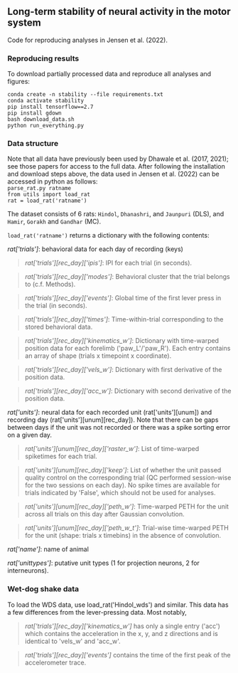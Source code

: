 ## Long-term stability of neural activity in the motor system

Code for reproducing analyses in Jensen et al. (2022).

### Reproducing results

To download partially processed data and reproduce all analyses and figures:

`conda create -n stability --file requirements.txt`\
`conda activate stability`\
`pip install tensorflow==2.7`\
`pip install gdown`\
`bash download_data.sh`\
`python run_everything.py`

### Data structure

Note that all data have previously been used by Dhawale et al. (2017, 2021); see those papers for access to the full data. After following the installation and download steps above, the data used in Jensen et al. (2022) can be accessed in python as follows:\
`parse_rat.py ratname`\
`from utils import load_rat`\
`rat = load_rat('ratname')`

The dataset consists of 6 rats: `Hindol`, `Dhanashri`, and `Jaunpuri` (DLS), and `Hamir`, `Gorakh` and `Gandhar` (MC).

`load_rat('ratname')` returns a dictionary with the following contents:

_rat['trials']_: behavioral data for each day of recording (keys)

> _rat['trials'][rec_day]['ipis']_: IPI for each trial (in seconds).

> _rat['trials'][rec_day]['modes']_: Behavioral cluster that the trial belongs to (c.f. Methods).

> _rat['trials'][rec_day]['events']_: Global time of the first lever press in the trial (in seconds).

> _rat['trials'][rec_day]['times']_: Time-within-trial corresponding to the stored behavioral data.

> _rat['trials'][rec_day]['kinematics_w']_: Dictionary with time-warped position data for each forelimb ('paw_L'/'paw_R'). Each entry contains an array of shape (trials x timepoint x coordinate).

> _rat['trials'][rec_day]['vels_w']_: Dictionary with first derivative of the position data.

> _rat['trials'][rec_day]['acc_w']_: Dictionary with second derivative of the position data.


_rat['units']_: neural data for each recorded unit (rat['units'][unum]) and recording day (rat['units'][unum][rec_day]). Note that there can be gaps between days if the unit was not recorded or there was a spike sorting error on a given day.

> _rat['units'][unum][rec_day]['raster_w']_: List of time-warped spiketimes for each trial.

> _rat['units'][unum][rec_day]['keep']_: List of whether the unit passed quality control on the corresponding trial (QC performed session-wise for the two sessions on each day). No spike times are available for trials indicated by 'False', which should not be used for analyses.

> _rat['units'][unum][rec_day]['peth_w']_: Time-warped PETH for the unit across all trials on this day after Gaussian convolution.

> _rat['units'][unum][rec_day]['peth_w_t']_: Trial-wise time-warped PETH for the unit (shape: trials x timebins) in the absence of convolution.

_rat['name']_: name of animal

_rat['unittypes']_: putative unit types (1 for projection neurons, 2 for interneurons).

### Wet-dog shake data

To load the WDS data, use load_rat('Hindol_wds') and similar. This data has a few differences from the lever-pressing data. Most notably,
> _rat['trials'][rec_day]['kinematics_w']_ has only a single entry ('acc') which contains the acceleration in the x, y, and z directions and is identical to 'vels_w' and 'acc_w'.

> _rat['trials'][rec_day]['events']_ contains the time of the first peak of the accelerometer trace.





